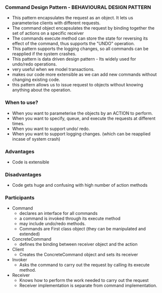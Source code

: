 ### Command Design Pattern - BEHAVIOURAL DESIGN PATTERN
* This pattern encapsulates the request as an object. It lets us parameterise clients with different requests.
* The command object encapsulates the request by binding together the set of actions on a specific receiver
* The commands execute method can store the state for reversing its effect of the command, thus supports the "UNDO" operation.
* This pattern supports the logging changes, so all commands can be reapplied if the system crashes.
* This pattern is data driven design pattern - Its widely used for undo/redo operations.
* very useful when we model transactions.
* makes our code more extensible as we can add new commands without changing existing code.
* this pattern allows us to issue request to objects without knowing anything about the operation.

### When to use?
* When you want to parameterise the objects by an ACTION to perform.
* When you want to specify, queue, and execute the requests at different times.
* When you want to support undo/ redo.
* When you want to support logging changes. (which can be reapplied incase of system crash) 

### Advantages
* Code is extensible

### Disadvantages
* Code gets huge and confusing with high number of action methods

### Participants
* Command
    * declares an interface for all commands
    * a command is invoked through its execute method
    * may include undo/redo methods.
    * Commands are First class object (they can be manipulated and extended)
* ConcreteCommand
    * defines the binding between receiver object and the action
* Client
    * Creates the ConcreteCommand object and sets its receiver
* Invoker
    * Asks the command to carry out the request by calling its execute method.
* Receiver
    * Knows how to perform the work needed to carry out the request
    * Receiver implementation is separate from command implementation.
